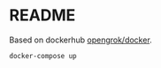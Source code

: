 # README

Based on dockerhub [opengrok/docker](https://hub.docker.com/r/opengrok/docker/).

```bash
docker-compose up
```
